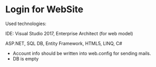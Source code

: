 # Login for WebSite

Used technologies:

IDE: Visual Studio 2017, Enterprise Architect (for web model)

ASP.NET, SQL DB, Entity Framework, HTML5, LINQ, C#
- Account info should be written into web.config for sending mails.
- DB is empty

